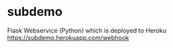 # subdemo
Flask Webservice (Python) which is deployed to Heroku
https://subdemo.herokuapp.com/webhook
